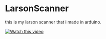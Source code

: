# LarsonScanner

this is my larson scanner that i made in arduino. 

[![Watch this video](https://i.ytimg.com/vi/x2pmdRqErgA/2.jpg?time=1510575726663)](https://youtu.be/x2pmdRqErgA)
